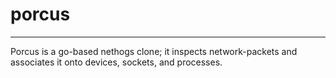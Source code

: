 # porcus
---
Porcus is a go-based nethogs clone; it inspects network-packets and associates it onto devices, sockets, and processes.
